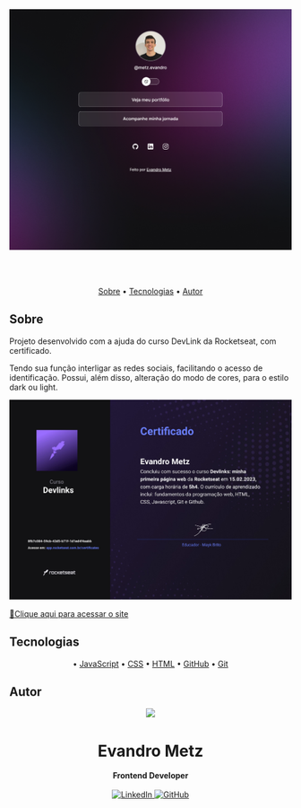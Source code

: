 <img src="./.github/WebSite.png" alt="Web-Site" />

<br><br>

<p align="center">
  <a href="#sobre">Sobre</a> •
  <a href="#tecnologias">Tecnologias</a> •
  <a href="#autor">Autor</a>  
</p>

## Sobre

Projeto desenvolvido com a ajuda do curso DevLink da Rocketseat, com certificado.

Tendo sua função interligar as redes sociais, facilitando o acesso de identificação. Possui, além disso, alteração do modo de cores, para o estilo dark ou light.

<img src="./.github\devlinks-certificate.jpg"/>

[🔗Clique aqui para acessar o site](https://metzevandro.vercel.app/)
## Tecnologias 

<p align="center">
  • <a href="https://developer.mozilla.org/pt-BR/docs/Web/JavaScript">JavaScript</a> 
  • <a href="https://developer.mozilla.org/pt-BR/docs/Web/CSS">CSS</a>
  • <a href="https://developer.mozilla.org/pt-BR/docs/Web/HTML">HTML</a>
  • <a href="https://github.com/">GitHub</a> 
  • <a href="https://git-scm.com/">Git</a> 
</p>

## Autor

<div align="center">
<img src="https://avatars.githubusercontent.com/u/99353801?s=400&u=fbad208bf15350a9e06e3a81ca5434be5fd1c691&v=4" />
<h1>Evandro Metz</h1>
<strong>Frontend Developer</strong>
<br/>
<br/>

<a href="https://www.linkedin.com/in/evandro-metz-76a6b1248/" target="_blank">
<img alt="LinkedIn" src="https://img.shields.io/badge/linkedin-%230077B5.svg?style=for-the-badge&logo=linkedin&logoColor=white"/>
</a>

<a href="https://github.com/metzevandro" target="_blank">
<img alt="GitHub" src="https://img.shields.io/badge/github-%23121011.svg?style=for-the-badge&logo=github&logoColor=white"/>
</a>

<br/>
<br/>
</div>